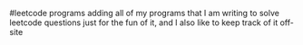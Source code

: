 #leetcode programs
adding all of my programs that I am writing to solve leetcode questions
just for the fun of it, and I also like to keep track of it off-site
